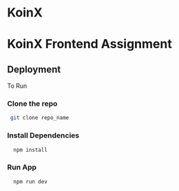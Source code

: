 
# KoinX

# KoinX Frontend Assignment


## Deployment

To Run 

### Clone the repo
```bash
 git clone repo_name
```


### Install Dependencies
```bash
  npm install 
```

### Run App

```bash
  npm run dev 
```


